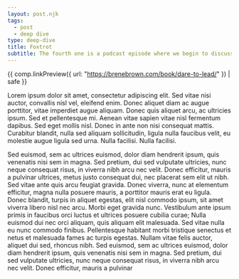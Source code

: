 ```yaml
---
layout: post.njk
tags:
  - post
  - deep dive
type: deep-dive
title: Foxtrot
subtitle: The fourth one is a podcast episode where we begin to discuss things and stuff
---
```


{{ comp.linkPreview({ url: "https://brenebrown.com/book/dare-to-lead/" }) | safe
}}

<!-- dummy text paragraph -->

Lorem ipsum dolor sit amet, consectetur adipiscing elit. Sed vitae nisi auctor,
convallis nisl vel, eleifend enim. Donec aliquet diam ac augue porttitor, vitae
imperdiet augue aliquam. Donec quis aliquet arcu, ac ultricies ipsum. Sed et
pellentesque mi. Aenean vitae sapien vitae nisl fermentum dapibus. Sed eget
mollis nisl. Donec in ante non nisi consequat mattis. Curabitur blandit, nulla
sed aliquam sollicitudin, ligula nulla faucibus velit, eu molestie augue ligula
sed urna. Nulla facilisi. Nulla facilisi.

<!-- dummy text paragraph -->

Sed euismod, sem ac ultrices euismod, dolor diam hendrerit ipsum, quis venenatis
nisi sem in magna. Sed pretium, dui sed vulputate ultricies, nunc neque
consequat risus, in viverra nibh arcu nec velit. Donec efficitur, mauris a
pulvinar ultrices, metus justo consequat dui, nec placerat sem elit ut nibh. Sed
vitae ante quis arcu feugiat gravida. Donec viverra, nunc at elementum
efficitur, magna nulla posuere mauris, a porttitor mauris erat eu ligula. Donec
blandit, turpis in aliquet egestas, elit nisl commodo ipsum, sit amet viverra
libero nisl nec arcu. Morbi eget gravida nunc. Vestibulum ante ipsum primis in
faucibus orci luctus et ultrices posuere cubilia curae; Nulla euismod dui nec
orci aliquam, quis aliquam elit malesuada. Sed vitae nulla eu nunc commodo
finibus. Pellentesque habitant morbi tristique senectus et netus et malesuada
fames ac turpis egestas. Nullam vitae felis auctor, aliquet dui sed, rhoncus
nibh. Sed euismod, sem ac ultrices euismod, dolor diam hendrerit ipsum, quis
venenatis nisi sem in magna. Sed pretium, dui sed vulputate ultricies, nunc
neque consequat risus, in viverra nibh arcu nec velit. Donec efficitur, mauris a
pulvinar
